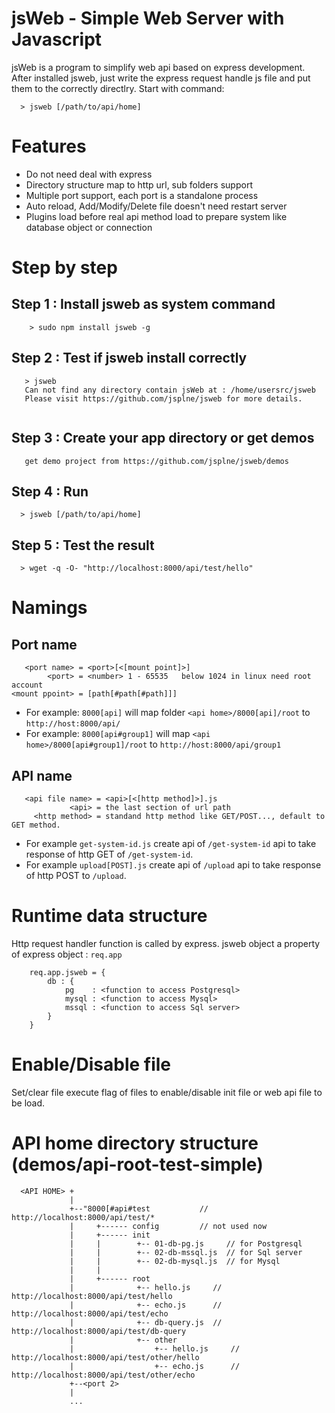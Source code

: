 # jsWeb - Simple Web Server with Javascript

jsWeb is a program to simplify web api based on express development.
After installed jsweb, just write the express request handle js file and put them to the correctly directlry. Start with command:

```
  > jsweb [/path/to/api/home]
```

# Features

* Do not need deal with express
* Directory structure map to http url, sub folders support
* Multiple port support, each port is a standalone process
* Auto reload, Add/Modify/Delete file doesn't need restart server
* Plugins load before real api method load to prepare system like database object or connection


# Step by step

## Step 1 : Install jsweb as system command
```
    > sudo npm install jsweb -g
```
## Step 2 : Test if jsweb install correctly

```
   > jsweb
   Can not find any directory contain jsWeb at : /home/usersrc/jsweb
   Please visit https://github.com/jsplne/jsweb for more details.
   
```

## Step 3 : Create your app directory or get demos
```
   get demo project from https://github.com/jsplne/jsweb/demos
```

## Step 4 : Run
```
  > jsweb [/path/to/api/home]
```

## Step 5 : Test the result
```
  > wget -q -O- "http://localhost:8000/api/test/hello"
```


# Namings

## Port name

```
   <port name> = <port>[<[mount point]>]
        <port> = <number> 1 - 65535   below 1024 in linux need root account
<mount ppoint> = [path[#path[#path]]]
```

* For example: `8000[api]` will map folder `<api home>/8000[api]/root` to `http://host:8000/api/`
* For example: `8000[api#group1]` will map `<api home>/8000[api#group1]/root` to `http://host:8000/api/group1`


## API name

```
   <api file name> = <api>[<[http method]>].js
             <api> = the last section of url path
     <http method> = standand http method like GET/POST..., default to GET method.
```

* For example `get-system-id.js` create api of `/get-system-id` api to take response of http GET of `/get-system-id`.
* For example `upload[POST].js` create api of `/upload` api to take response of http POST to `/upload`.


# Runtime data structure

Http request handler function is called by express. jsweb object a property of express object : `req.app`

```
    req.app.jsweb = {
        db : {
            pg    : <function to access Postgresql>
            mysql : <function to access Mysql>
            mssql : <function to access Sql server>
        }
    }
```

# Enable/Disable file

Set/clear file execute flag of files to enable/disable init file or web api file to be load.

# API home directory structure (demos/api-root-test-simple)

```
  <API HOME> +
             |
             +--"8000[#api#test           // http://localhost:8000/api/test/*
             |     +------ config         // not used now
             |     +------ init
             |     |        +-- 01-db-pg.js     // for Postgresql
             |     |        +-- 02-db-mssql.js  // for Sql server
             |     |        +-- 02-db-mysql.js  // for Mysql
             |     |
             |     +------ root
             |              +-- hello.js     // http://localhost:8000/api/test/hello
             |              +-- echo.js      // http://localhost:8000/api/test/echo
             |              +-- db-query.js  // http://localhost:8000/api/test/db-query
             |              +-- other
             |                  +-- hello.js     // http://localhost:8000/api/test/other/hello
             |                  +-- echo.js      // http://localhost:8000/api/test/other/echo
             +--<port 2>
             | 
             ...

```
